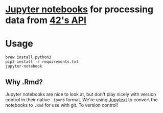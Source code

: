 # [Jupyter notebooks](https://jupyter.org/install.html) for processing data from [42's API](https://api.intra.42.fr/apidoc/)

# Usage 

	brew install python3
	pip3 install -r requirements.txt
	jupyter-notebook

## Why .Rmd?

Jupyter notebooks are nice to look at, but don't play nicely with version control in their native `.ipynb` format.  We're using [Jupytext](https://github.com/mwouts/jupytext) to convert the notebooks to `.Rmd` for use with git.  To version control!
